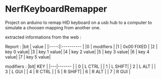 NerfKeyboardRemapper
====================

Project on arduino to remap HID keyboard on a usb hub to a computer to simulate a choosen mapping from another one.

extracted informations from the web :

 Report :
|bit   |  value     |
|:----:|:---------- |
|0     | modifiers  |
|1     | 0x00 FIXED |
|2     | key 0 value|
|3     | key 1 value|
|4     | key 2 value|
|5     | key 3 value|
|6     | key 4 value|
|7     | key 5 value|

modifiers :
|bit| KEY    |
|---|------- |
| 0 | L CTRL |
| 1 | L SHIFT|
| 2 | L ALT  |
| 3 | L GUI  |
| 4 | R CTRL |
| 5 | R SHIFT|
| 6 | R ALT  |
| 7 | R GUI  |
